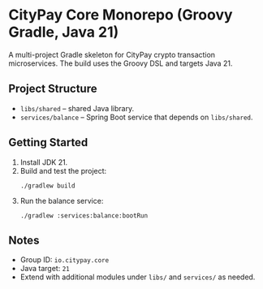 # CityPay Core Monorepo (Groovy Gradle, Java 21)

A multi-project Gradle skeleton for CityPay crypto transaction microservices. The build uses the Groovy DSL and targets Java 21.

## Project Structure
- `libs/shared` – shared Java library.
- `services/balance` – Spring Boot service that depends on `libs/shared`.

## Getting Started
1. Install JDK 21.
2. Build and test the project:
   ```
   ./gradlew build
   ```
3. Run the balance service:
   ```
   ./gradlew :services:balance:bootRun
   ```

## Notes
- Group ID: `io.citypay.core`
- Java target: `21`
- Extend with additional modules under `libs/` and `services/` as needed.

